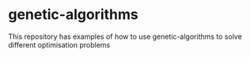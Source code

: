 # genetic-algorithms
This repository has examples of how to use genetic-algorithms to solve different optimisation problems
